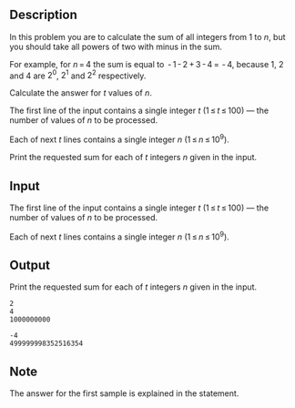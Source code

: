 ## Description

<div><p>In this problem you are to calculate the sum of all integers from <span class="tex-span">1</span> to <span class="tex-span"><i>n</i></span>, but you should take all powers of two with minus in the sum.</p><p>For example, for <span class="tex-span"><i>n</i> = 4</span> the sum is equal to <span class="tex-span"> - 1 - 2 + 3 - 4 =  - 4</span>, because <span class="tex-span">1</span>, <span class="tex-span">2</span> and <span class="tex-span">4</span> are <span class="tex-span">2<sup class="upper-index">0</sup></span>, <span class="tex-span">2<sup class="upper-index">1</sup></span> and <span class="tex-span">2<sup class="upper-index">2</sup></span> respectively.</p><p>Calculate the answer for <span class="tex-span"><i>t</i></span> values of <span class="tex-span"><i>n</i></span>.</p></div><div class="input-specification"><p>The first line of the input contains a single integer <span class="tex-span"><i>t</i></span> (<span class="tex-span">1 ≤ <i>t</i> ≤ 100</span>) — the number of values of <span class="tex-span"><i>n</i></span> to be processed.</p><p>Each of next <span class="tex-span"><i>t</i></span> lines contains a single integer <span class="tex-span"><i>n</i></span> (<span class="tex-span">1 ≤ <i>n</i> ≤ 10<sup class="upper-index">9</sup></span>).</p></div><div class="output-specification"><p>Print the requested sum for each of <span class="tex-span"><i>t</i></span> integers <span class="tex-span"><i>n</i></span> given in the input.</p></div>

## Input

<p>The first line of the input contains a single integer <span class="tex-span"><i>t</i></span> (<span class="tex-span">1 ≤ <i>t</i> ≤ 100</span>) — the number of values of <span class="tex-span"><i>n</i></span> to be processed.</p><p>Each of next <span class="tex-span"><i>t</i></span> lines contains a single integer <span class="tex-span"><i>n</i></span> (<span class="tex-span">1 ≤ <i>n</i> ≤ 10<sup class="upper-index">9</sup></span>).</p>

## Output

<p>Print the requested sum for each of <span class="tex-span"><i>t</i></span> integers <span class="tex-span"><i>n</i></span> given in the input.</p>





```input1
2
4
1000000000

```




```output1
-4
499999998352516354

```



## Note

<p>The answer for the first sample is explained in the statement.</p>
